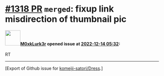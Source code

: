 # [\#1318 PR](https://github.com/komeiji-satori/Dress/pull/1318) `merged`: fixup link misdirection of thumbnail pic

#### <img src="https://avatars.githubusercontent.com/u/2306350?u=c7dc70717f16efe6a73de9ad0832508e01a7d03f&v=4" width="50">[M0xkLurk3r](https://github.com/M0xkLurk3r) opened issue at [2022-12-14 05:32](https://github.com/komeiji-satori/Dress/pull/1318):

RT




-------------------------------------------------------------------------------



[Export of Github issue for [komeiji-satori/Dress](https://github.com/komeiji-satori/Dress).]
